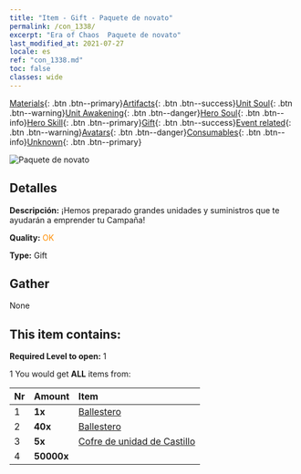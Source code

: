 ```yaml
---
title: "Item - Gift - Paquete de novato"
permalink: /con_1338/
excerpt: "Era of Chaos  Paquete de novato"
last_modified_at: 2021-07-27
locale: es
ref: "con_1338.md"
toc: false
classes: wide
---
```

 [Materials](/ItemsES/){: .btn .btn--primary}[Artifacts](/ItemsES/Artifacts/){: .btn .btn--success}[Unit Soul](/ItemsES/UnitSoul/){: .btn .btn--warning}[Unit Awakening](/ItemsES/UnitAwakening/){: .btn .btn--danger}[Hero Soul](/ItemsES/HeroSoul/){: .btn .btn--info}[Hero Skill](/ItemsES/HeroSkill/){: .btn .btn--primary}[Gift](/ItemsES/Gift/){: .btn .btn--success}[Event related](/ItemsES/Events/){: .btn .btn--warning}[Avatars](/ItemsES/Avatars/){: .btn .btn--danger}[Consumables](/ItemsES/Consumables/){: .btn .btn--info}[Unknown](/ItemsES/Unknown/){: .btn .btn--primary}

 ![Paquete de novato](/images/t/i_906015.png)

## Detalles
 **Descripción:** ¡Hemos preparado grandes unidades y suministros que te ayudarán a emprender tu Campaña!

 **Quality:** <span style="color: #FF8C00">OK</span>

 **Type:** Gift

## Gather

  None

## This item contains:

 **Required Level to open:** 1

 1 You would get **ALL** items  from:

  | Nr | Amount |     Item    |
  |:---|:-------|:------------|
  | 1 |  **1x** | [Ballestero](/es/units/Marksman/) |  | 
  | 2 |  **40x** | [Ballestero](/ItemsES/unt_191/) |  | 
  | 3 |  **5x** | [Cofre de unidad de Castillo](/ItemsES/con_1269/) |  | 
  | 4 |  **50000x** | <i class="fas fa-coins"/> |  | 
